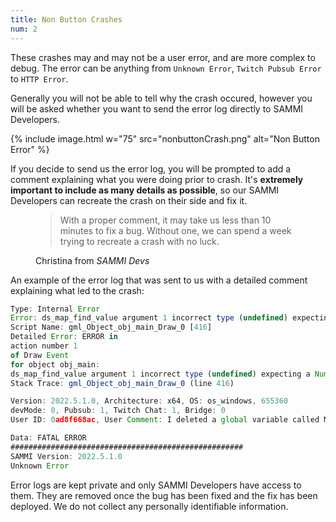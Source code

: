 ```yaml
---
title: Non Button Crashes  
num: 2
---
```



These crashes may and may not be a user error, and are more complex to debug. The error can be anything from `Unknown Error`, `Twitch Pubsub Error` to `HTTP Error`. 

Generally you will not be able to tell why the crash occured, however you will be asked whether you want to send the error log directly to SAMMI Developers.   

{% include image.html w="75" src="nonbuttonCrash.png" alt="Non Button Error" %}

If you decide to send us the error log, you will be prompted to add a comment explaining what you were doing prior to crash. It's **extremely important to include as many details as possible**, so our SAMMI Developers can recreate the crash on their side and fix it.  

<figure>
  <blockquote class="blockquote">
    <p>With a proper comment, it may take us less than 10 minutes to fix a bug. Without one, we can spend a week trying to recreate a crash with no luck.</p>
  </blockquote>
  <figcaption class="blockquote-footer">
    Christina from <cite title="SAMMI Devs">SAMMI Devs</cite>
  </figcaption>
</figure>

An example of the error log that was sent to us with a detailed comment explaining what led to the crash:

```jsx
Type: Internal Error
Error: ds_map_find_value argument 1 incorrect type (undefined) expecting a Number (YYGI32)
Script Name: gml_Object_obj_main_Draw_0 [416]
Detailed Error: ERROR in
action number 1
of Draw Event
for object obj_main:
ds_map_find_value argument 1 incorrect type (undefined) expecting a Number (YYGI32)
Stack Trace: gml_Object_obj_main_Draw_0 (line 416)

Version: 2022.5.1.0, Architecture: x64, OS: os_windows, 655360
devMode: 0, Pubsub: 1, Twitch Chat: 1, Bridge: 0
User ID: 0ad8f668ac, User Comment: I deleted a global variable called Main

Data: FATAL ERROR
####################################################
SAMMI Version: 2022.5.1.0
Unknown Error
```

Error logs are kept private and only SAMMI Developers have access to them. They are removed once the bug has been fixed and the fix has been deployed. We do not collect any personally identifiable information.
